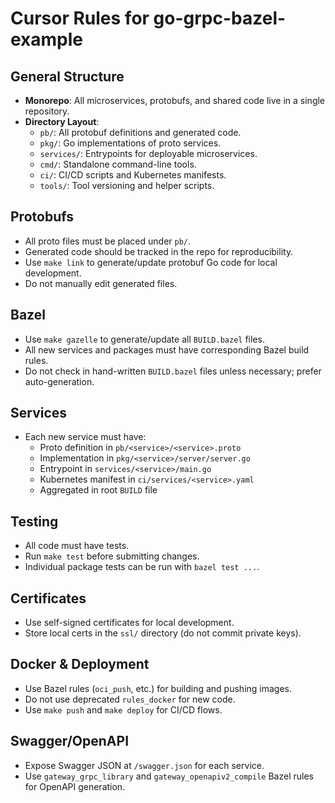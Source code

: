 # Cursor Rules for go-grpc-bazel-example

## General Structure

- **Monorepo**: All microservices, protobufs, and shared code live in a single repository.
- **Directory Layout**:
  - `pb/`: All protobuf definitions and generated code.
  - `pkg/`: Go implementations of proto services.
  - `services/`: Entrypoints for deployable microservices.
  - `cmd/`: Standalone command-line tools.
  - `ci/`: CI/CD scripts and Kubernetes manifests.
  - `tools/`: Tool versioning and helper scripts.

## Protobufs

- All proto files must be placed under `pb/`.
- Generated code should be tracked in the repo for reproducibility.
- Use `make link` to generate/update protobuf Go code for local development.
- Do not manually edit generated files.

## Bazel

- Use `make gazelle` to generate/update all `BUILD.bazel` files.
- All new services and packages must have corresponding Bazel build rules.
- Do not check in hand-written `BUILD.bazel` files unless necessary; prefer auto-generation.

## Services

- Each new service must have:
  - Proto definition in `pb/<service>/<service>.proto`
  - Implementation in `pkg/<service>/server/server.go`
  - Entrypoint in `services/<service>/main.go`
  - Kubernetes manifest in `ci/services/<service>.yaml`
  - Aggregated in root `BUILD` file

## Testing

- All code must have tests.
- Run `make test` before submitting changes.
- Individual package tests can be run with `bazel test ...`.

## Certificates

- Use self-signed certificates for local development.
- Store local certs in the `ssl/` directory (do not commit private keys).

## Docker & Deployment

- Use Bazel rules (`oci_push`, etc.) for building and pushing images.
- Do not use deprecated `rules_docker` for new code.
- Use `make push` and `make deploy` for CI/CD flows.

## Swagger/OpenAPI

- Expose Swagger JSON at `/swagger.json` for each service.
- Use `gateway_grpc_library` and `gateway_openapiv2_compile` Bazel rules for OpenAPI generation.
